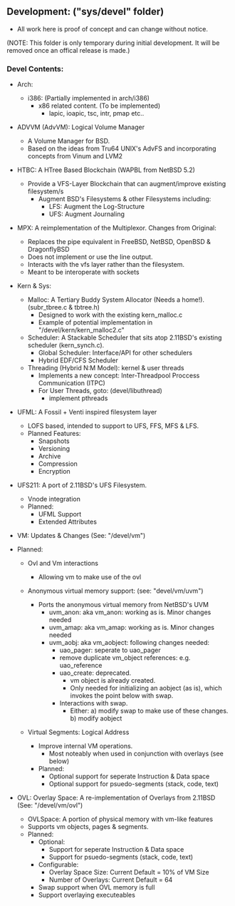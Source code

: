 ## Development: ("sys/devel" folder)
- All work here is proof of concept and can change without notice.

(NOTE: This folder is only temporary during initial development. It will be removed once
an offical release is made.)

### Devel Contents:
- Arch:
	- i386: (Partially implemented in arch/i386)
		- x86 related content. (To be implemented)
			- lapic, ioapic, tsc, intr, pmap etc..
			
- ADVVM (AdvVM): Logical Volume Manager
	- A Volume Manager for BSD.
	- Based on the ideas from Tru64 UNIX's AdvFS and incorporating concepts from Vinum and LVM2
				
- HTBC: A HTree Based Blockchain (WAPBL from NetBSD 5.2)
	- Provide a VFS-Layer Blockchain that can augment/improve existing filesystem/s
		- Augment BSD's Filesystems & other Filesystems including:
			- LFS: Augment the Log-Structure
			- UFS: Augment Journaling

- MPX: A reimplementation of the Multiplexor.
	Changes from Original:
	- Replaces the pipe equivalent in FreeBSD, NetBSD, OpenBSD & DragonflyBSD
	- Does not implement or use the line output.
	- Interacts with the vfs layer rather than the filesystem.
	- Meant to be interoperate with sockets

- Kern & Sys:
	- Malloc: A Tertiary Buddy System Allocator (Needs a home!). (subr_tbree.c & tbtree.h)
		- Designed to work with the existing kern_malloc.c
		- Example of potential implementation in "/devel/kern/kern_malloc2.c"
	- Scheduler: A Stackable Scheduler that sits atop 2.11BSD's existing scheduler (kern_synch.c).
		- Global Scheduler: Interface/API for other schedulers
		- Hybrid EDF/CFS Scheduler
	- Threading (Hybrid N:M Model): kernel & user threads
		- Implements a new concept: Inter-Threadpool Proccess Communication (ITPC)
		- For User Threads, goto: (devel/libuthread)
			- implement pthreads

- UFML: A Fossil + Venti inspired filesystem layer 
	- LOFS based, intended to support to UFS, FFS, MFS & LFS.
  	- Planned Features:
  		- Snapshots
  		- Versioning
  		- Archive
  		- Compression
  		- Encryption

- UFS211: A port of 2.11BSD's UFS Filesystem.
	- Vnode integration
	- Planned:
		- UFML Support
		- Extended Attributes

- VM: Updates & Changes (See: "/devel/vm")
- Planned:
	- Ovl and Vm interactions
		- Allowing vm to make use of the ovl
	- Anonymous virtual memory support: (see: "devel/vm/uvm")
		- Ports the anonymous virtual memory from NetBSD's UVM 
			- uvm_anon: aka vm_anon: working as is. Minor changes needed
			- uvm_amap: aka vm_amap: working as is. Minor changes needed
			- uvm_aobj: aka vm_aobject: following changes needed:
				- uao_pager: seperate to uao_pager
				- remove duplicate vm_object references: e.g. uao_reference
				- uao_create: deprecated.
					- vm object is already created.  
					- Only needed for initializing an aobject (as is), which invokes the point below with swap. 
				- Interactions with swap.
					- Either:
						 a) modify swap to make use of these changes. 
						 b) modify aobject
						 
	- Virtual Segments: Logical Address
		- Improve internal VM operations.
			- Most noteably when used in conjunction with overlays (see below)
		- Planned:
			- Optional support for seperate Instruction & Data space
			- Optional support for psuedo-segments (stack, code, text)
				
- OVL: Overlay Space: A re-implementation of Overlays from 2.11BSD (See: "/devel/vm/ovl")
	- OVLSpace: A portion of physical memory with vm-like features 
	- Supports vm objects, pages & segments.
	- Planned:
		- Optional:
			- Support for seperate Instruction & Data space
			- Support for psuedo-segments (stack, code, text)
		- Configurable:
			- Overlay Space Size: Current Default = 10% of VM Size
			- Number of Overlays: Current Default = 64
		- Swap support when OVL memory is full
		- Support overlaying executeables